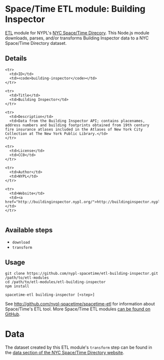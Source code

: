 # Space/Time ETL module: Building Inspector

[ETL](https://en.wikipedia.org/wiki/Extract,_transform,_load) module for NYPL's [NYC Space/Time Direcory](http://spacetime.nypl.org/). This Node.js module downloads, parses, and/or transforms Building Inspector data to a NYC Space/Time Directory dataset.

## Details

<table>
  <tbody>

    <tr>
      <td>ID</td>
      <td><code>building-inspector</code></td>
    </tr>

    <tr>
      <td>Title</td>
      <td>Building Inspector</td>
    </tr>

    <tr>
      <td>Description</td>
      <td>Data from the Building Inspector API; contains placenames, address numbers and building footprints obtained from 19th century fire insurance atlases included in the Atlases of New York City Collection at The New York Public Library.</td>
    </tr>

    <tr>
      <td>License</td>
      <td>CC0</td>
    </tr>

    <tr>
      <td>Author</td>
      <td>NYPL</td>
    </tr>

    <tr>
      <td>Website</td>
      <td><a href="http://buildinginspector.nypl.org/">http://buildinginspector.nypl.org/</a></td>
    </tr>
  </tbody>
</table>

## Available steps

  - `download`
  - `transform`

## Usage

```
git clone https://github.com/nypl-spacetime/etl-building-inspector.git /path/to/etl-modules
cd /path/to/etl-modules/etl-building-inspector
npm install

spacetime-etl building-inspector [<step>]
```

See http://github.com/nypl-spacetime/spacetime-etl for information about Space/Time's ETL tool. More Space/Time ETL modules [can be found on GitHub](https://github.com/search?utf8=%E2%9C%93&q=org%3Anypl-spacetime+etl-&type=Repositories&ref=advsearch&l=&l=).

# Data

The dataset created by this ETL module's `transform` step can be found in the [data section of the NYC Space/Time Directory website](http://spacetime.nypl.org/#data-building-inspector).
